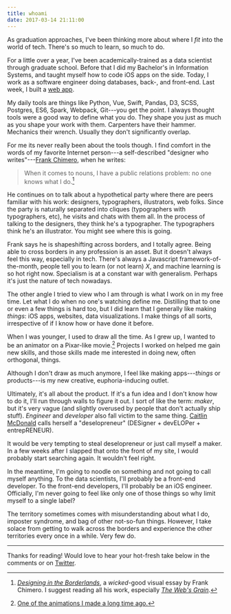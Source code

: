 ```yaml
---
title: whoami
date: 2017-03-14 21:11:00
---
```


As graduation approaches, I've been thinking more about where I *fit* into the world of tech. There's so much to learn, so much to do.

For a little over a year, I've been academically-trained as a data scientist through graduate school. Before that I did my Bachelor's in Information Systems, and taught myself how to code iOS apps on the side. Today, I work as a software engineer doing databases, back-, and front-end. Last week, I built a [web app](https://notational.co/). 

My daily tools are things like Python, Vue, Swift, Pandas, D3, SCSS, Postgres, ES6, Spark, Webpack, Git---you get the point. I always thought tools were a good way to define what you do. They shape you just as much as you shape your work with them. Carpenters have their hammer. Mechanics their wrench. Usually they don't significantly overlap.

For me its never really been about the tools though. I find comfort in the words of my favorite Internet person---a self-described "designer who writes"---[Frank Chimero](https://frankchimero.com/), when he writes:

> When it comes to nouns, I have a public relations problem: no one knows what I do.[^1]

He continues on to talk about a hypothetical party where there are peers familiar with his work: designers, typographers, illustrators, web folks. Since the party is naturally separated into cliques (typographers with typographers, etc), he visits and chats with them all. In the process of talking to the designers, they think he's a typographer. The typographers think he's an illustrator. You might see where this is going.

Frank says he is shapeshifting across borders, and I totally agree. Being able to cross borders in any profession is an asset. But it doesn't always feel this way, especially in tech. There's always a Javascript framework-of-the-month, people tell you to learn (or not learn) *X*, and machine learning is so hot right now. Specialism is at a constant war with generalism. Perhaps it's just the nature of tech nowadays.

The other angle I tried to view who I am through is what I work on in my free time. Let what I do when no one's watching define me. Distilling that to one or even a few things is hard too, but I did learn that I generally like making *things*: iOS apps, websites, data visualizations. I make things of all sorts, irrespective of if I know how or have done it before.

When I was younger, I used to draw all the time. As I grew up, I wanted to be an animator on a Pixar-like movie.[^2] Projects I worked on helped me gain new skills, and those skills made me interested in doing new, often orthogonal, things.

Although I don't draw as much anymore, I feel like making apps---*things* or products---is my new creative, euphoria-inducing outlet.

Ultimately, it's all about the product. If it's a fun idea and I don't know how to do it, I'll run through walls to figure it out. I sort of like the term: *maker*, but it's very vague (and slightly overused by people that don't actually ship stuff). *Engineer* and *developer* also fall victim to the same thing. [Caitlin McDonald](http://www.caitlinamcdonald.com/) calls herself a "deselopreneur" (DESigner + devELOPer + entrepRENEUR).

It would be very tempting to steal deselopreneur or just call myself a maker. In a few weeks after I slapped that onto the front of my site, I would probably start searching again. It wouldn't feel right.

In the meantime, I'm going to noodle on something and not going to call myself anything. To the data scientists, I'll probably be a front-end developer. To the front-end developers, I'll probably be an iOS engineer. Officially, I'm never going to feel like only one of those things so why limit myself to a single label?

The territory sometimes comes with misunderstanding about what I do, imposter syndrome, and bag of other not-so-fun things. However, I take solace from getting to walk across the borders and experience the other territories every once in a while. Very few do.

---

Thanks for reading! Would love to hear your hot-fresh take below in the comments or on [Twitter](https://twitter.com/tomfme).

[^1]: *[Designing in the Borderlands](https://frankchimero.com/writing/designing-in-the-borderlands/)*, a *wicked*-good visual essay by Frank Chimero. I suggest reading all his work, especially *[The Web's Grain](https://frankchimero.com/writing/what-screens-want/)*.
[^2]: [One of the animations I made a long time ago.](https://youtu.be/Lrc8hYPqEp4)
